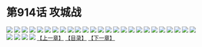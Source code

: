 # 第914话 攻城战
![](//mhpic.xiaomingtaiji.net/comic/D/斗破苍穹/第914话F0_349948/1.jpg-zymk.middle.webp)
![](//mhpic.xiaomingtaiji.net/comic/D/斗破苍穹/第914话F0_349948/2.jpg-zymk.middle.webp)
![](//mhpic.xiaomingtaiji.net/comic/D/斗破苍穹/第914话F0_349948/3.jpg-zymk.middle.webp)
![](//mhpic.xiaomingtaiji.net/comic/D/斗破苍穹/第914话F0_349948/4.jpg-zymk.middle.webp)
![](//mhpic.xiaomingtaiji.net/comic/D/斗破苍穹/第914话F0_349948/5.jpg-zymk.middle.webp)
![](//mhpic.xiaomingtaiji.net/comic/D/斗破苍穹/第914话F0_349948/6.jpg-zymk.middle.webp)
![](//mhpic.xiaomingtaiji.net/comic/D/斗破苍穹/第914话F0_349948/7.jpg-zymk.middle.webp)
![](//mhpic.xiaomingtaiji.net/comic/D/斗破苍穹/第914话F0_349948/8.jpg-zymk.middle.webp)
![](//mhpic.xiaomingtaiji.net/comic/D/斗破苍穹/第914话F0_349948/9.jpg-zymk.middle.webp)
![](//mhpic.xiaomingtaiji.net/comic/D/斗破苍穹/第914话F0_349948/10.jpg-zymk.middle.webp)
![](//mhpic.xiaomingtaiji.net/comic/D/斗破苍穹/第914话F0_349948/11.jpg-zymk.middle.webp)
![](//mhpic.xiaomingtaiji.net/comic/D/斗破苍穹/第914话F0_349948/12.jpg-zymk.middle.webp)
![](//mhpic.xiaomingtaiji.net/comic/D/斗破苍穹/第914话F0_349948/13.jpg-zymk.middle.webp)
![](//mhpic.xiaomingtaiji.net/comic/D/斗破苍穹/第914话F0_349948/14.jpg-zymk.middle.webp)
![](//mhpic.xiaomingtaiji.net/comic/D/斗破苍穹/第914话F0_349948/15.jpg-zymk.middle.webp)
![](//mhpic.xiaomingtaiji.net/comic/D/斗破苍穹/第914话F0_349948/16.jpg-zymk.middle.webp)
![](//mhpic.xiaomingtaiji.net/comic/D/斗破苍穹/第914话F0_349948/17.jpg-zymk.middle.webp)
![](//mhpic.xiaomingtaiji.net/comic/D/斗破苍穹/第914话F0_349948/18.jpg-zymk.middle.webp)
![](//mhpic.xiaomingtaiji.net/comic/D/斗破苍穹/第914话F0_349948/19.jpg-zymk.middle.webp)
![](//mhpic.xiaomingtaiji.net/comic/D/斗破苍穹/第914话F0_349948/20.jpg-zymk.middle.webp)
![](//mhpic.xiaomingtaiji.net/comic/D/斗破苍穹/第914话F0_349948/21.jpg-zymk.middle.webp)
![](//mhpic.xiaomingtaiji.net/comic/D/斗破苍穹/第914话F0_349948/22.jpg-zymk.middle.webp)
![](//mhpic.xiaomingtaiji.net/comic/D/斗破苍穹/第914话F0_349948/23.jpg-zymk.middle.webp)
![](//mhpic.xiaomingtaiji.net/comic/D/斗破苍穹/第914话F0_349948/24.jpg-zymk.middle.webp)
![](//mhpic.xiaomingtaiji.net/comic/D/斗破苍穹/第914话F0_349948/25.jpg-zymk.middle.webp)
![](//mhpic.xiaomingtaiji.net/comic/D/斗破苍穹/第914话F0_349948/26.jpg-zymk.middle.webp)
![](//mhpic.xiaomingtaiji.net/comic/D/斗破苍穹/第914话F0_349948/27.jpg-zymk.middle.webp)
![](//mhpic.xiaomingtaiji.net/comic/D/斗破苍穹/第914话F0_349948/28.jpg-zymk.middle.webp)
![](//mhpic.xiaomingtaiji.net/comic/D/斗破苍穹/第914话F0_349948/29.jpg-zymk.middle.webp)
[【上一章】](./915.md)
[【目录】](./README.md)
[【下一章】](./917.md)
